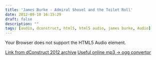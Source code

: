 ```yaml
---
title: 'James Burke - Admiral Shovel and the Toilet Roll'
date: 2012-09-10 16:15:29
draft: false
description: ""
tags: [audio, dconstruct, html5, html5 audio, james burke, Audio]
---
```


   Your Browser does not support the HTML5 Audio element.

[Link from dConstruct 2012 archive](http://archive.dconstruct.org/2012/admiralshovel) [Useful online mp3 -> ogg convertor](http://media.io/)